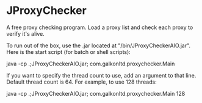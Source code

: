 # JProxyChecker
A free proxy checking program. Load a proxy list and check each proxy to verify it's alive.

To run out of the box, use the .jar located at "/bin/JProxyCheckerAIO.jar". Here is the start script (for batch or shell scripts):

  java -cp .;JProxyCheckerAIO.jar; com.galkonltd.proxychecker.Main
  
If you want to specify the thread count to use, add an argument to that line. Default thread count is 64. For example, to use 128 threads:

  java -cp .;JProxyCheckerAIO.jar; com.galkonltd.proxychecker.Main 128
